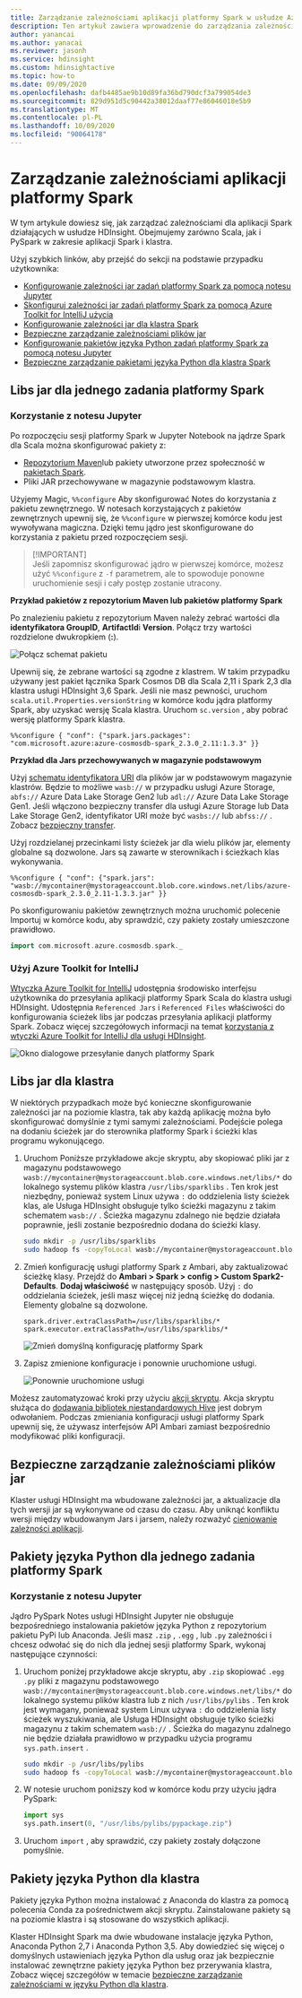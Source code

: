 ```yaml
---
title: Zarządzanie zależnościami aplikacji platformy Spark w usłudze Azure HDInsight
description: Ten artykuł zawiera wprowadzenie do zarządzania zależnościami między platformami Spark w klastrze usługi HDInsight Spark dla aplikacji PySpark i Scala.
author: yanancai
ms.author: yanacai
ms.reviewer: jasonh
ms.service: hdinsight
ms.custom: hdinsightactive
ms.topic: how-to
ms.date: 09/09/2020
ms.openlocfilehash: dafb4485ae9b10d89fa36bd790dcf3a799054de3
ms.sourcegitcommit: 829d951d5c90442a38012daaf77e86046018e5b9
ms.translationtype: MT
ms.contentlocale: pl-PL
ms.lasthandoff: 10/09/2020
ms.locfileid: "90064178"
---
```

# <a name="manage-spark-application-dependencies"></a>Zarządzanie zależnościami aplikacji platformy Spark

W tym artykule dowiesz się, jak zarządzać zależnościami dla aplikacji Spark działających w usłudze HDInsight. Obejmujemy zarówno Scala, jak i PySpark w zakresie aplikacji Spark i klastra.

Użyj szybkich linków, aby przejść do sekcji na podstawie przypadku użytkownika:
* [Konfigurowanie zależności jar zadań platformy Spark za pomocą notesu Jupyter](#use-jupyter-notebook)
* [Skonfiguruj zależności jar zadań platformy Spark za pomocą Azure Toolkit for IntelliJ użycia](#use-azure-toolkit-for-intellij)
* [Konfigurowanie zależności jar dla klastra Spark](#jar-libs-for-cluster)
* [Bezpieczne zarządzanie zależnościami plików jar](#safely-manage-jar-dependencies)
* [Konfigurowanie pakietów języka Python zadań platformy Spark za pomocą notesu Jupyter](#use-jupyter-notebook-1)
* [Bezpieczne zarządzanie pakietami języka Python dla klastra Spark](#python-packages-for-cluster)

## <a name="jar-libs-for-one-spark-job"></a>Libs jar dla jednego zadania platformy Spark
### <a name="use-jupyter-notebook"></a>Korzystanie z notesu Jupyter
Po rozpoczęciu sesji platformy Spark w Jupyter Notebook na jądrze Spark dla Scala można skonfigurować pakiety z:

* [Repozytorium Maven](https://search.maven.org/)lub pakiety utworzone przez społeczność w [pakietach Spark](https://spark-packages.org/).
* Pliki JAR przechowywane w magazynie podstawowym klastra.

Użyjemy Magic, `%%configure` Aby skonfigurować Notes do korzystania z pakietu zewnętrznego. W notesach korzystających z pakietów zewnętrznych upewnij się, że `%%configure` w pierwszej komórce kodu jest wywoływana magiczna. Dzięki temu jądro jest skonfigurowane do korzystania z pakietu przed rozpoczęciem sesji.

>
>[!IMPORTANT]  
>Jeśli zapomnisz skonfigurować jądro w pierwszej komórce, możesz użyć `%%configure` z `-f` parametrem, ale to spowoduje ponowne uruchomienie sesji i cały postęp zostanie utracony.

**Przykład pakietów z repozytorium Maven lub pakietów platformy Spark**

Po znalezieniu pakietu z repozytorium Maven należy zebrać wartości dla **identyfikatora GroupID**, **ArtifactId**i **Version**. Połącz trzy wartości rozdzielone dwukropkiem (**:**).

   ![Połącz schemat pakietu](./media/apache-spark-manage-dependencies/spark-package-schema.png "Połącz schemat pakietu")

Upewnij się, że zebrane wartości są zgodne z klastrem. W takim przypadku używany jest pakiet łącznika Spark Cosmos DB dla Scala 2,11 i Spark 2,3 dla klastra usługi HDInsight 3,6 Spark. Jeśli nie masz pewności, uruchom `scala.util.Properties.versionString` w komórce kodu jądra platformy Spark, aby uzyskać wersję Scala klastra. Uruchom `sc.version` , aby pobrać wersję platformy Spark klastra.

```
%%configure { "conf": {"spark.jars.packages": "com.microsoft.azure:azure-cosmosdb-spark_2.3.0_2.11:1.3.3" }}
```

**Przykład dla Jars przechowywanych w magazynie podstawowym**

Użyj [schematu identyfikatora URI](../hdinsight-hadoop-linux-information.md#URI-and-scheme) dla plików jar w podstawowym magazynie klastrów. Będzie to możliwe `wasb://` w przypadku usługi Azure Storage, `abfs://` Azure Data Lake Storage Gen2 lub `adl://` Azure Data Lake Storage Gen1. Jeśli włączono bezpieczny transfer dla usługi Azure Storage lub Data Lake Storage Gen2, identyfikator URI może być `wasbs://` lub `abfss://` . Zobacz [bezpieczny transfer](../../storage/common/storage-require-secure-transfer.md).

Użyj rozdzielanej przecinkami listy ścieżek jar dla wielu plików jar, elementy globalne są dozwolone. Jars są zawarte w sterownikach i ścieżkach klas wykonywania.

```
%%configure { "conf": {"spark.jars": "wasb://mycontainer@mystorageaccount.blob.core.windows.net/libs/azure-cosmosdb-spark_2.3.0_2.11-1.3.3.jar" }}
```

Po skonfigurowaniu pakietów zewnętrznych można uruchomić polecenie Importuj w komórce kodu, aby sprawdzić, czy pakiety zostały umieszczone prawidłowo.

```scala
import com.microsoft.azure.cosmosdb.spark._
```

### <a name="use-azure-toolkit-for-intellij"></a>Użyj Azure Toolkit for IntelliJ
[Wtyczka Azure Toolkit for IntelliJ](./apache-spark-intellij-tool-plugin.md) udostępnia środowisko interfejsu użytkownika do przesyłania aplikacji platformy Spark Scala do klastra usługi HDInsight. Udostępnia `Referenced Jars` i `Referenced Files` właściwości do konfigurowania ścieżek libs jar podczas przesyłania aplikacji platformy Spark. Zobacz więcej szczegółowych informacji na temat [korzystania z wtyczki Azure Toolkit for IntelliJ dla usługi HDInsight](./apache-spark-intellij-tool-plugin.md#run-a-spark-scala-application-on-an-hdinsight-spark-cluster).

![Okno dialogowe przesyłanie danych platformy Spark](./media/apache-spark-intellij-tool-plugin/hdi-submit-spark-app-02.png)

## <a name="jar-libs-for-cluster"></a>Libs jar dla klastra
W niektórych przypadkach może być konieczne skonfigurowanie zależności jar na poziomie klastra, tak aby każdą aplikację można było skonfigurować domyślnie z tymi samymi zależnościami. Podejście polega na dodaniu ścieżek jar do sterownika platformy Spark i ścieżki klas programu wykonującego.

1. Uruchom Poniższe przykładowe akcje skryptu, aby skopiować pliki jar z magazynu podstawowego `wasb://mycontainer@mystorageaccount.blob.core.windows.net/libs/*` do lokalnego systemu plików klastra `/usr/libs/sparklibs` . Ten krok jest niezbędny, ponieważ system Linux używa `:` do oddzielenia listy ścieżek klas, ale Usługa HDInsight obsługuje tylko ścieżki magazynu z takim schematem `wasb://` . Ścieżka magazynu zdalnego nie będzie działała poprawnie, jeśli zostanie bezpośrednio dodana do ścieżki klasy.

    ```bash
    sudo mkdir -p /usr/libs/sparklibs
    sudo hadoop fs -copyToLocal wasb://mycontainer@mystorageaccount.blob.core.windows.net/libs/*.* /usr/libs/sparklibs
    ```

2. Zmień konfigurację usługi platformy Spark z Ambari, aby zaktualizować ścieżkę klasy. Przejdź do **Ambari > Spark > config > Custom Spark2-Defaults**. **Dodaj właściwość** w następujący sposób. Użyj `:` do oddzielania ścieżek, jeśli masz więcej niż jedną ścieżkę do dodania. Elementy globalne są dozwolone.

    ```
    spark.driver.extraClassPath=/usr/libs/sparklibs/*
    spark.executor.extraClassPath=/usr/libs/sparklibs/*
    ```

   ![Zmień domyślną konfigurację platformy Spark](./media/apache-spark-manage-dependencies/change-spark-default-config.png "Zmień domyślną konfigurację platformy Spark")

3. Zapisz zmienione konfiguracje i ponownie uruchomione usługi.

   ![Ponownie uruchomione usługi](./media/apache-spark-manage-dependencies/restart-impacted-services.png "Ponownie uruchomione usługi")

Możesz zautomatyzować kroki przy użyciu [akcji skryptu](../hdinsight-hadoop-customize-cluster-linux.md). Akcja skryptu służąca do [dodawania bibliotek niestandardowych Hive](https://hdiconfigactions.blob.core.windows.net/linuxsetupcustomhivelibsv01/setup-customhivelibs-v01.sh) jest dobrym odwołaniem. Podczas zmieniania konfiguracji usługi platformy Spark upewnij się, że używasz interfejsów API Ambari zamiast bezpośrednio modyfikować pliki konfiguracji. 

## <a name="safely-manage-jar-dependencies"></a>Bezpieczne zarządzanie zależnościami plików jar
Klaster usługi HDInsight ma wbudowane zależności jar, a aktualizacje dla tych wersji jar są wykonywane od czasu do czasu. Aby uniknąć konfliktu wersji między wbudowanym Jars i jarsem, należy rozważyć [cieniowanie zależności aplikacji](./safely-manage-jar-dependency.md).

## <a name="python-packages-for-one-spark-job"></a>Pakiety języka Python dla jednego zadania platformy Spark
### <a name="use-jupyter-notebook"></a>Korzystanie z notesu Jupyter
Jądro PySpark Notes usługi HDInsight Jupyter nie obsługuje bezpośredniego instalowania pakietów języka Python z repozytorium pakietu PyPi lub Anaconda. Jeśli masz `.zip` , `.egg` , lub `.py` zależności i chcesz odwołać się do nich dla jednej sesji platformy Spark, wykonaj następujące czynności:

1. Uruchom poniżej przykładowe akcje skryptu, aby `.zip` skopiować `.egg` `.py` pliki z magazynu podstawowego `wasb://mycontainer@mystorageaccount.blob.core.windows.net/libs/*` do lokalnego systemu plików klastra lub z nich `/usr/libs/pylibs` . Ten krok jest wymagany, ponieważ system Linux używa `:` do oddzielenia listy ścieżek wyszukiwania, ale Usługa HDInsight obsługuje tylko ścieżki magazynu z takim schematem `wasb://` . Ścieżka do magazynu zdalnego nie będzie działała prawidłowo w przypadku użycia programu `sys.path.insert` .

    ```bash
    sudo mkdir -p /usr/libs/pylibs
    sudo hadoop fs -copyToLocal wasb://mycontainer@mystorageaccount.blob.core.windows.net/libs/*.* /usr/libs/pylibs
    ```

2. W notesie uruchom poniższy kod w komórce kodu przy użyciu jądra PySpark:

   ```python
   import sys
   sys.path.insert(0, "/usr/libs/pylibs/pypackage.zip")
   ```

3. Uruchom `import` , aby sprawdzić, czy pakiety zostały dołączone pomyślnie.  

## <a name="python-packages-for-cluster"></a>Pakiety języka Python dla klastra
Pakiety języka Python można instalować z Anaconda do klastra za pomocą polecenia Conda za pośrednictwem akcji skryptu. Zainstalowane pakiety są na poziomie klastra i są stosowane do wszystkich aplikacji. 

Klaster HDInsight Spark ma dwie wbudowane instalacje języka Python, Anaconda Python 2,7 i Anaconda Python 3,5. Aby dowiedzieć się więcej o domyślnych ustawieniach języka Python dla usług oraz jak bezpiecznie instalować zewnętrzne pakiety języka Python bez przerywania klastra, Zobacz więcej szczegółów w temacie [bezpieczne zarządzanie zależnościami w języku Python dla klastra](./apache-spark-python-package-installation.md).
